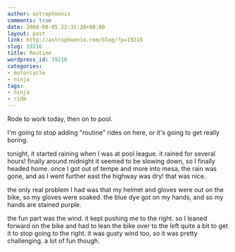 ```yaml
---
author: astrophoenix
comments: true
date: 2008-08-05 22:31:38+00:00
layout: post
link: http://astrophoenix.com/blog/?p=19216
slug: 19216
title: Routine
wordpress_id: 19216
categories:
- motorcycle
- ninja
tags:
- ninja
- ride
---
```


Rode to work today, then on to pool.

I'm going to stop adding "routine" rides on here, or it's going to get really boring.

tonight, it started raining when I was at pool league. it rained for several hours! finally around midnight it seemed to be slowing down, so I finally headed home. once I got out of tempe and more into mesa, the rain was gone, and as I went further east the highway was dry! that was nice.

the only real problem I had was that my helmet and gloves were out on the bike, so my gloves were soaked. the blue dye got on my hands, and so my hands are stained purple.

the fun part was the wind. it kept pushing me to the right. so I leaned forward on the bike and had to lean the bike over to the left quite a bit to get it to stop going to the right. it was gusty wind too, so it was pretty challenging. a lot of fun though.
